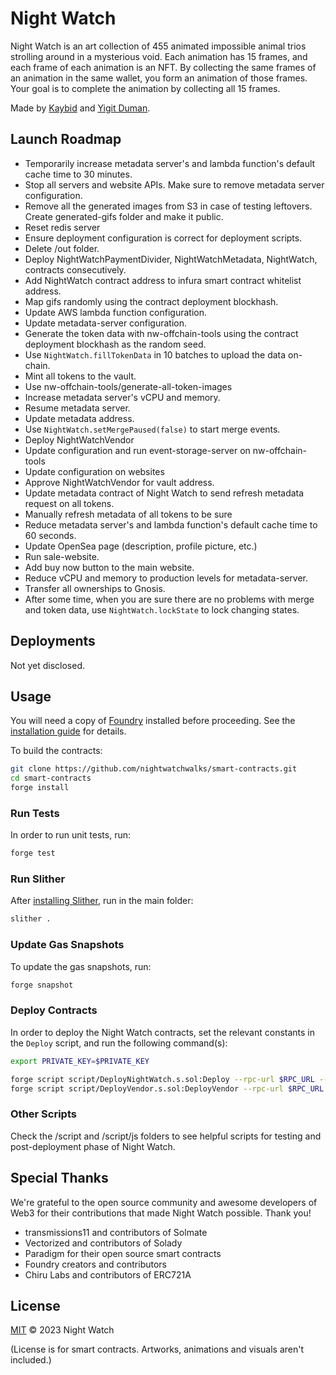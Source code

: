 # Night Watch

Night Watch is an art collection of 455 animated impossible animal trios strolling around in a mysterious void. Each animation has 15 frames, and each frame of each animation is an NFT. By collecting the same frames of an animation in the same wallet, you form an animation of those frames. Your goal is to complete the animation by collecting all 15 frames.

Made by [Kaybid](https://twitter.com/KaybidSteps) and [Yigit Duman](https://twitter.com/YigitDuman).

## Launch Roadmap

- Temporarily increase metadata server's and lambda function's default cache time to 30 minutes.
- Stop all servers and website APIs. Make sure to remove metadata server configuration.
- Remove all the generated images from S3 in case of testing leftovers. Create generated-gifs folder and make it public.
- Reset redis server
- Ensure deployment configuration is correct for deployment scripts.
- Delete /out folder.
- Deploy NightWatchPaymentDivider, NightWatchMetadata, NightWatch, contracts consecutively.
- Add NightWatch contract address to infura smart contract whitelist address.
- Map gifs randomly using the contract deployment blockhash.
- Update AWS lambda function configuration.
- Update metadata-server configuration.
- Generate the token data with nw-offchain-tools using the contract deployment blockhash as the random seed.
- Use `NightWatch.fillTokenData` in 10 batches to upload the data on-chain.
- Mint all tokens to the vault.
- Use nw-offchain-tools/generate-all-token-images
- Increase metadata server's vCPU and memory.
- Resume metadata server.
- Update metadata address.
- Use `NightWatch.setMergePaused(false)` to start merge events.
- Deploy NightWatchVendor
- Update configuration and run event-storage-server on nw-offchain-tools
- Update configuration on websites
- Approve NightWatchVendor for vault address.
- Update metadata contract of Night Watch to send refresh metadata request on all tokens.
- Manually refresh metadata of all tokens to be sure
- Reduce metadata server's and lambda function's default cache time to 60 seconds.
- Update OpenSea page (description, profile picture, etc.)
- Run sale-website.
- Add buy now button to the main website.
- Reduce vCPU and memory to production levels for metadata-server.
- Transfer all ownerships to Gnosis.
- After some time, when you are sure there are no problems with merge and token data, use `NightWatch.lockState` to lock changing states.

## Deployments

Not yet disclosed.

## Usage

You will need a copy of [Foundry](https://github.com/foundry-rs/foundry) installed before proceeding. See the [installation guide](https://github.com/foundry-rs/foundry#installation) for details.

To build the contracts:

```sh
git clone https://github.com/nightwatchwalks/smart-contracts.git
cd smart-contracts
forge install
```

### Run Tests

In order to run unit tests, run:

```sh
forge test
```

### Run Slither

After [installing Slither](https://github.com/crytic/slither#how-to-install), run in the main folder:

```sh
slither .
```

### Update Gas Snapshots

To update the gas snapshots, run:

```sh
forge snapshot
```

### Deploy Contracts

In order to deploy the Night Watch contracts, set the relevant constants in the `Deploy` script, and run the following command(s):

```sh
export PRIVATE_KEY=$PRIVATE_KEY

forge script script/DeployNightWatch.s.sol:Deploy --rpc-url $RPC_URL --broadcast --verify --etherscan-api-key $API_KEY
forge script script/DeployVendor.s.sol:DeployVendor --rpc-url $RPC_URL --broadcast --verify --etherscan-api-key $API_KEY
```

### Other Scripts

Check the /script and /script/js folders to see helpful scripts for testing and post-deployment phase of Night Watch.

## Special Thanks

We're grateful to the open source community and awesome developers of Web3 for their contributions that made Night Watch possible. Thank you!

- transmissions11 and contributors of Solmate
- Vectorized and contributors of Solady
- Paradigm for their open source smart contracts
- Foundry creators and contributors
- Chiru Labs and contributors of ERC721A

## License

[MIT](LICENSE) © 2023 Night Watch

(License is for smart contracts. Artworks, animations and visuals aren't included.)
